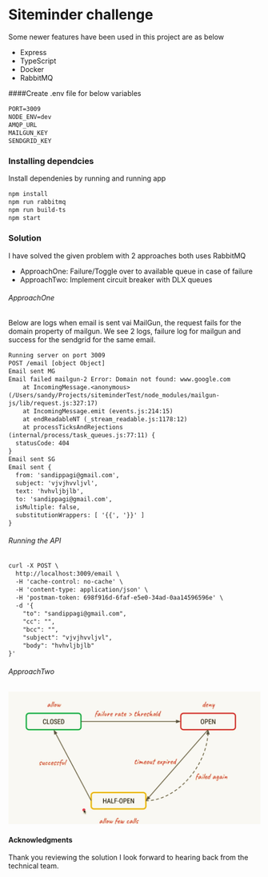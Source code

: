 # Siteminder challenge

Some newer features have been used in this project are as below
- Express
- TypeScript
- Docker
- RabbitMQ

####Create .env file for below variables

````
PORT=3009
NODE_ENV=dev
AMQP_URL
MAILGUN_KEY
SENDGRID_KEY
````


### Installing dependcies

Install dependenies by running and running app

```
npm install
npm run rabbitmq
npm run build-ts
npm start
```
### Solution

I have solved the given problem with 2 approaches both uses RabbitMQ

- ApproachOne: Failure/Toggle over to available queue in case of failure
- ApproachTwo: Implement circuit breaker with DLX queues

###### ApproachOne

Below are logs when email is sent vai MailGun, the request fails for the domain property of mailgun.
We see 2 logs, failure log for mailgun and success for the sendgrid for the same email.

````
Running server on port 3009
POST /email [object Object]
Email sent MG
Email failed mailgun-2 Error: Domain not found: www.google.com
    at IncomingMessage.<anonymous> (/Users/sandy/Projects/siteminderTest/node_modules/mailgun-js/lib/request.js:327:17)
    at IncomingMessage.emit (events.js:214:15)
    at endReadableNT (_stream_readable.js:1178:12)
    at processTicksAndRejections (internal/process/task_queues.js:77:11) {
  statusCode: 404
}
Email sent SG
Email sent {
  from: 'sandippagi@gmail.com',
  subject: 'vjvjhvvljvl',
  text: 'hvhvljbjlb',
  to: 'sandippagi@gmail.com',
  isMultiple: false,
  substitutionWrappers: [ '{{', '}}' ]
}

```` 
###### Running the API

```
curl -X POST \
  http://localhost:3009/email \
  -H 'cache-control: no-cache' \
  -H 'content-type: application/json' \
  -H 'postman-token: 698f916d-6faf-e5e0-34ad-0aa14596596e' \
  -d '{
	"to": "sandippagi@gmail.com",
	"cc": "",
	"bcc": "",
	"subject": "vjvjhvvljvl",
	"body": "hvhvljbjlb"
}'
```

###### ApproachTwo

![Alt text](circuitBreaker.png?raw=true "Title")


#### Acknowledgments
Thank you reviewing the solution I look forward to hearing back from the technical team.
